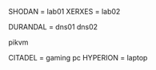 
SHODAN = lab01
XERXES = lab02

DURANDAL = dns01 
dns02

pikvm

CITADEL = gaming pc
HYPERION = laptop
